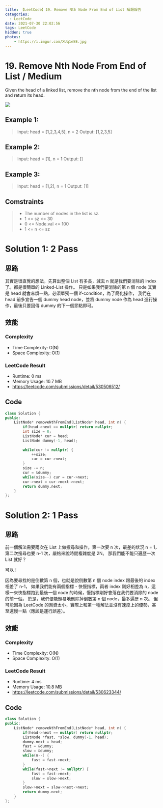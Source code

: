 ```yaml
---
title: 【LeetCode】19. Remove Nth Node From End of List 解題報告
categories:
  - LeetCode
date: 2021-07-30 22:02:56
tags: LeetCode
hidden: true
photos:
    - https://i.imgur.com/XUq1eEE.jpg
---
```

 
# 19. Remove Nth Node From End of List / Medium

Given the head of a linked list, remove the nth node from the end of the list and return its head.

<!-- more --> 
![](https://assets.leetcode.com/uploads/2020/10/03/remove_ex1.jpg)

## Example 1:
> Input: head = [1,2,3,4,5], n = 2
> Output: [1,2,3,5]

## Example 2:
> Input: head = [1], n = 1
> Output: []

## Example 3:
> Input: head = [1,2], n = 1
> Output: [1]

## Comstraints
> - The number of nodes in the list is sz.
> - 1 <= sz <= 30
> - 0 <= Node.val <= 100
> - 1 <= n <= sz

# Solution 1: 2 Pass
## 思路

其實是很直覺的想法，先算出整個 List 有多長，減去 n 就是我們要消除的 index 了。都是很簡單的 Linked-List 操作。
只是如果我們要消除的第 n 個 node 其實是 head 就會麻煩一點，必須單獨一個 if-condition，為了簡化操作，
我們在 head 前多宣告一個 dummy head node，並將 dummy node 作為 head 進行操作，最後只要回傳 dummy 的下一個節點即可。

## 效能

### Complexity 
- Time Complexity: O(N)
- Space Complexity: O(1)

### LeetCode Result

- Runtime: 0 ms
- Memory Usage: 10.7 MB 
- https://leetcode.com/submissions/detail/530506512/

## Code 
```cpp
class Solution {
public:
    ListNode* removeNthFromEnd(ListNode* head, int n) {
        if(head->next == nullptr) return nullptr;
        int size = 0;
        ListNode* cur = head;
        ListNode dummy(-1, head);
        
        while(cur != nullptr) {
            ++size;
            cur = cur->next;
        }
        size -= n;
        cur = &dummy;
        while(size--) cur = cur->next;
        cur->next = cur->next->next;
        return dummy.next;  
    }
};
```


# Solution 2: 1 Pass
## 思路

前一個解法需要兩次在 List 上做搜尋和操作，第一次要 n 次，最差的狀況 n = 1，第二次搜尋也要 n-1 次，嚴格來說時間複雜度是 2N。
那我們能不能只遍歷一次 List 就好？

可以！

因為要尋找的是倒數第 n 個，也就是說倒數第 n 個 node index 跟最後的 index 相差了 n-1，
如果我們能有兩個指標 - 快慢指標，兩者 index 剛好相差為 n，這樣一來快指標跑到最後一個 node 的時候，慢指標剛好會落在我們要消除的 node 的前一個。
於是，我們便能輕易地刪除掉倒數第 n 個 node，最多遍歷 n 次。
但可能因為 LeetCode 的測資太小，實際上和第一種解法並沒有速度上的優勢，甚至還慢一點（應該是運行誤差）。

## 效能

### Complexity 
- Time Complexity: O(N)
- Space Complexity: O(1)

### LeetCode Result

- Runtime: 4 ms
- Memory Usage: 10.8 MB 
- https://leetcode.com/submissions/detail/530623344/

## Code 
```cpp
class Solution {
public:
    ListNode* removeNthFromEnd(ListNode* head, int n) {
        if(head->next == nullptr) return nullptr;
        ListNode *fast, *slow, dummy(-1, head);
        dummy.next = head;
        fast = &dummy; 
        slow = &dummy;
        while(n--) {
            fast = fast->next;
        }
        while(fast->next != nullptr) {
            fast = fast->next;
            slow = slow->next;
        }
        slow->next = slow->next->next;
        return dummy.next;
    }
};
```